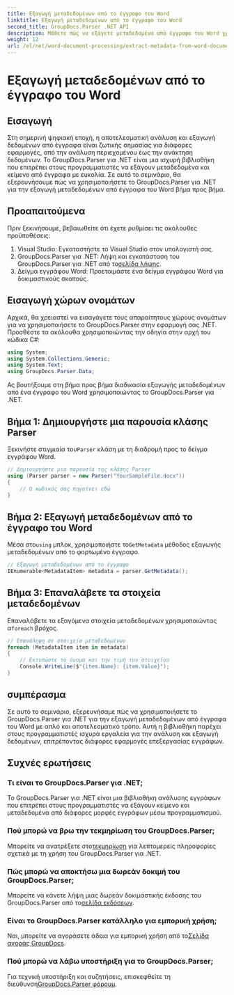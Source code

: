 ```yaml
---
title: Εξαγωγή μεταδεδομένων από το έγγραφο του Word
linktitle: Εξαγωγή μεταδεδομένων από το έγγραφο του Word
second_title: GroupDocs.Parser .NET API
description: Μάθετε πώς να εξάγετε μεταδεδομένα από έγγραφα του Word χρησιμοποιώντας το GroupDocs.Parser για .NET. Εύκολα βήματα για την ανάλυση και την ανάκτηση πληροφοριών εγγράφου.
weight: 12
url: /el/net/word-document-processing/extract-metadata-from-word-document/
---
```


# Εξαγωγή μεταδεδομένων από το έγγραφο του Word

## Εισαγωγή
Στη σημερινή ψηφιακή εποχή, η αποτελεσματική ανάλυση και εξαγωγή δεδομένων από έγγραφα είναι ζωτικής σημασίας για διάφορες εφαρμογές, από την ανάλυση περιεχομένου έως την ανάκτηση δεδομένων. Το GroupDocs.Parser για .NET είναι μια ισχυρή βιβλιοθήκη που επιτρέπει στους προγραμματιστές να εξάγουν μεταδεδομένα και κείμενο από έγγραφα με ευκολία. Σε αυτό το σεμινάριο, θα εξερευνήσουμε πώς να χρησιμοποιήσετε το GroupDocs.Parser για .NET για την εξαγωγή μεταδεδομένων από έγγραφα του Word βήμα προς βήμα.
## Προαπαιτούμενα
Πριν ξεκινήσουμε, βεβαιωθείτε ότι έχετε ρυθμίσει τις ακόλουθες προϋποθέσεις:
1. Visual Studio: Εγκαταστήστε το Visual Studio στον υπολογιστή σας.
2.  GroupDocs.Parser για .NET: Λήψη και εγκατάσταση του GroupDocs.Parser για .NET από το[σελίδα λήψης](https://releases.groupdocs.com/parser/net/).
3. Δείγμα εγγράφου Word: Προετοιμάστε ένα δείγμα εγγράφου Word για δοκιμαστικούς σκοπούς.
## Εισαγωγή χώρων ονομάτων
Αρχικά, θα χρειαστεί να εισαγάγετε τους απαραίτητους χώρους ονομάτων για να χρησιμοποιήσετε το GroupDocs.Parser στην εφαρμογή σας .NET. Προσθέστε τα ακόλουθα χρησιμοποιώντας την οδηγία στην αρχή του κώδικα C#:
```csharp
using System;
using System.Collections.Generic;
using System.Text;
using GroupDocs.Parser.Data;
```
Ας βουτήξουμε στη βήμα προς βήμα διαδικασία εξαγωγής μεταδεδομένων από ένα έγγραφο του Word χρησιμοποιώντας το GroupDocs.Parser για .NET.
## Βήμα 1: Δημιουργήστε μια παρουσία κλάσης Parser
 Ξεκινήστε στιγμιαία του`Parser` κλάση με τη διαδρομή προς το δείγμα εγγράφου Word.
```csharp
// Δημιουργήστε μια παρουσία της κλάσης Parser
using (Parser parser = new Parser("YourSampleFile.docx"))
{
    // Ο κωδικός σας πηγαίνει εδώ
}
```
## Βήμα 2: Εξαγωγή μεταδεδομένων από το έγγραφο του Word
 Μέσα στο`using` μπλοκ, χρησιμοποιήστε το`GetMetadata` μέθοδος εξαγωγής μεταδεδομένων από το φορτωμένο έγγραφο.
```csharp
// Εξαγωγή μεταδεδομένων από το έγγραφο
IEnumerable<MetadataItem> metadata = parser.GetMetadata();
```
## Βήμα 3: Επαναλάβετε τα στοιχεία μεταδεδομένων
 Επαναλάβετε τα εξαγόμενα στοιχεία μεταδεδομένων χρησιμοποιώντας α`foreach` βρόχος.
```csharp
// Επανάληψη σε στοιχεία μεταδεδομένων
foreach (MetadataItem item in metadata)
{
    // Εκτυπώστε το όνομα και την τιμή του στοιχείου
    Console.WriteLine($"{item.Name}: {item.Value}");
}
```
## συμπέρασμα
Σε αυτό το σεμινάριο, εξερευνήσαμε πώς να χρησιμοποιήσετε το GroupDocs.Parser για .NET για την εξαγωγή μεταδεδομένων από έγγραφα του Word με απλό και αποτελεσματικό τρόπο. Αυτή η βιβλιοθήκη παρέχει στους προγραμματιστές ισχυρά εργαλεία για την ανάλυση και εξαγωγή δεδομένων, επιτρέποντας διάφορες εφαρμογές επεξεργασίας εγγράφων.

## Συχνές ερωτήσεις
### Τι είναι το GroupDocs.Parser για .NET;
Το GroupDocs.Parser για .NET είναι μια βιβλιοθήκη ανάλυσης εγγράφων που επιτρέπει στους προγραμματιστές να εξάγουν κείμενο και μεταδεδομένα από διάφορες μορφές εγγράφων μέσω προγραμματισμού.
### Πού μπορώ να βρω την τεκμηρίωση του GroupDocs.Parser;
 Μπορείτε να ανατρέξετε στο[τεκμηρίωση](https://tutorials.groupdocs.com/parser/net/) για λεπτομερείς πληροφορίες σχετικά με τη χρήση του GroupDocs.Parser για .NET.
### Πώς μπορώ να αποκτήσω μια δωρεάν δοκιμή του GroupDocs.Parser;
 Μπορείτε να κάνετε λήψη μιας δωρεάν δοκιμαστικής έκδοσης του GroupDocs.Parser από το[σελίδα εκδόσεων](https://releases.groupdocs.com/).
### Είναι το GroupDocs.Parser κατάλληλο για εμπορική χρήση;
 Ναι, μπορείτε να αγοράσετε άδεια για εμπορική χρήση από το[Σελίδα αγοράς GroupDocs](https://purchase.groupdocs.com/buy).
### Πού μπορώ να λάβω υποστήριξη για το GroupDocs.Parser;
 Για τεχνική υποστήριξη και συζητήσεις, επισκεφθείτε τη διεύθυνση[GroupDocs.Parser φόρουμ](https://forum.groupdocs.com/c/parser/17).